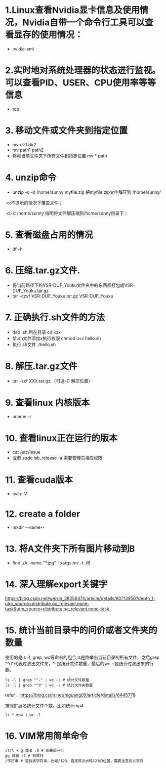 # 1.Linux查看Nvidia显卡信息及使用情况，Nvidia自带一个命令行工具可以查看显存的使用情况：
* nvidia-smi

# 2.实时地对系统处理器的状态进行监视。可以查看PID、USER、CPU使用率等等信息
* top
# 3. 移动文件或文件夹到指定位置
* mv dir1 dir2
* mv path1 path2
* 移动当前文件夹下所有文件到指定位置 mv * path
# 4. unzip命令
* unzip -o -d /home/sunny myfile.zip
把myfile.zip文件解压到 /home/sunny/

-o:不提示的情况下覆盖文件；

-d:-d /home/sunny 指明将文件解压缩到/home/sunny目录下；
# 5. 查看磁盘占用的情况
* df -h
# 6. 压缩.tar.gz文件. 
* 将当前路径下的VSR-DUF_Youku文件夹中的东西都打包成VSR-DUF_Youku.tar.gz
* tar -czvf VSR-DUF_Youku.tar.gz VSR-DUF_Youku
# 7. 正确执行.sh文件的方法
* dao .sh 所在目录 cd xxx
* 给.sh文件添加x执行权限  chmod u+x hello.sh
* 执行.sh文件 ./hello.sh
# 8. 解压.tar.gz文件
* tar -zxf XXX.tar.gz （可选-C 解压位置）
# 9. 查看linux 内核版本
* uname -r
# 10. 查看linux正在运行的版本
* cat /etc/issue
* 或者 sudo lsb_release -a 需要管理员相应权限
# 11. 查看cuda版本
* nvcc-V
# 12. create a folder
* mkdir --name--
# 13. 将A文件夹下所有图片移动到B
* find ./A -name "*.jpg" | xargs mv -t ./B

# 14. 深入理解export关键字
https://blog.csdn.net/weixin_38256474/article/details/90713950?depth_1-utm_source=distribute.pc_relevant.none-task&utm_source=distribute.pc_relevant.none-task

# 15. 统计当前目录中的问价或者文件夹的数量
使用的是ls -l, grep, wc等命令的组合,ls是路举出当前目录的所有文件，之后grep "^d"代表过滤出文件夹，^-是统计文件数量，最后的wc -l是统计过滤出来的行数。
```shell
ls -l | grep "^-" | wc -l # 统计文件数量
ls -l | grep "^d" | wc -l # 统计文件夹数量
```
refer： https://blog.csdn.net/niguang09/article/details/6445778

按照扩展名统计文件个数，比如统计mp4
```shell
ls *.mp4 | wc -l
```

# 16. VIM常用简单命令
```shell
ctrl + g 或者 :$ # 到最后一行
gg 或者 :1 # 到首行
/字符串 # 查找该字符串，比如/123，查找首次出现123的位置，需要注意反义字符
```
